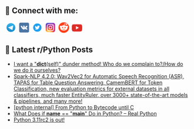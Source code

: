 ## 🔎 Connect with me:
[<img src="https://github.com/bullbesh/bullbesh/blob/main/images/Telegram.png" width="32" height="32" />](https://t.me/bullbesh)
[<img src="https://github.com/bullbesh/bullbesh/blob/main/images/VK.png" width="32" height="32" />](https://vk.com/bullbesh)
[<img src="https://github.com/bullbesh/bullbesh/blob/main/images/Twitter.png" width="32" height="32" />](https://twitter.com/bullbesh1)
[<img src="https://github.com/bullbesh/bullbesh/blob/main/images/Instagram.png" width="32" height="32" />](https://www.instagram.com/bullbesh)
[<img src="https://github.com/bullbesh/bullbesh/blob/main/images/Reddit.png" width="32" height="32" />](https://www.reddit.com/user/bullbesh)
[<img src="https://github.com/bullbesh/bullbesh/blob/main/images/YouTube.png" width="32" height="32" />](https://www.youtube.com/channel/UCtfjRs6uzgq5mfm8S06WTcg)

## 📕 Latest r/Python Posts
<!-- BLOG-POST-LIST:START -->
- [I want a &quot;__dict__&lpar;self&rpar;&quot; dunder method! Who do we complain to?/How do we do it ourselves?](https://www.reddit.com/r/Python/comments/xq5zi5/i_want_a_dict_self_dunder_method_who_do_we/)
- [Spark-NLP 4.2.0: Wav2Vec2 for Automatic Speech Recognition &lpar;ASR&rpar;, TAPAS for Table Question Answering, CamemBERT for Token Classification, new evaluation metrics for external datasets in all classifiers, much faster EntityRuler, over 3000+ state-of-the-art models &amp; pipelines, and many more!](https://www.reddit.com/r/Python/comments/xq5ywk/sparknlp_420_wav2vec2_for_automatic_speech/)
- [[python internal] From Python to Bytecode until C](https://www.reddit.com/r/Python/comments/xq4vid/python_internal_from_python_to_bytecode_until_c/)
- [What Does if __name__ == &quot;__main__&quot; Do in Python? – Real Python](https://www.reddit.com/r/Python/comments/xq3g0m/what_does_if_name_main_do_in_python_real_python/)
- [Python 3.11rc2 is out!](https://www.reddit.com/r/Python/comments/xq1z3t/python_311rc2_is_out/)
<!-- BLOG-POST-LIST:END -->
